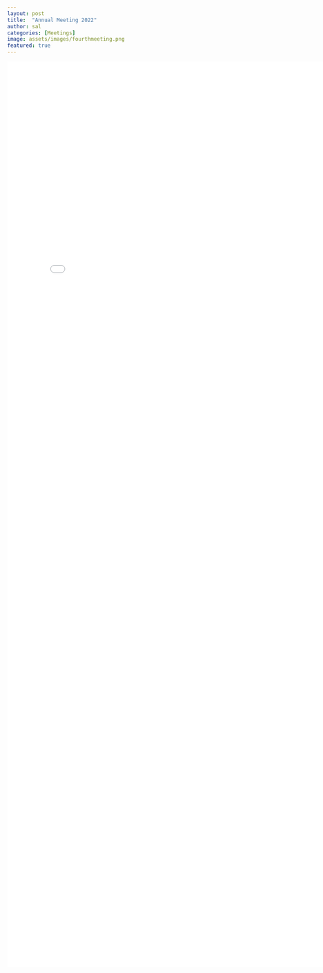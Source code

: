 ```yaml
---
layout: post
title:  "Annual Meeting 2022"
author: sal
categories: [Meetings]
image: assets/images/fourthmeeting.png
featured: true
---  
```


<html>
  <div style="width: 100%; height: 100%">
<embed src="/assets/images/ISMRM-ANZ_small.pdf" width="800px" height="2100px" />
</html>
